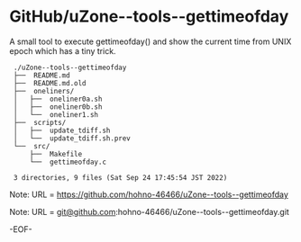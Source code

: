 # GitHub/uZone--tools--gettimeofday

A small tool to execute gettimeofday() and show the current time from UNIX epoch which has a tiny trick.

     ./uZone--tools--gettimeofday
     ├──  README.md
     ├──  README.md.old
     ├──  oneliners/
     │   ├──  oneliner0a.sh
     │   ├──  oneliner0b.sh
     │   └──  oneliner1.sh
     ├──  scripts/
     │   ├──  update_tdiff.sh
     │   └──  update_tdiff.sh.prev
     └──  src/
         ├──  Makefile
         └──  gettimeofday.c
     
     3 directories, 9 files (Sat Sep 24 17:45:54 JST 2022)


Note: URL = https://github.com/hohno-46466/uZone--tools--gettimeofday

Note: URL = git@github.com:hohno-46466/uZone--tools--gettimeofday.git

-EOF-

